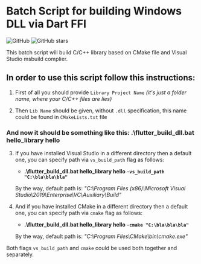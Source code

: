 # Batch Script for building Windows DLL via Dart FFI

![GitHub](https://img.shields.io/github/license/marchdev-tk/flutter_ffi_build_dll)
![GitHub stars](https://img.shields.io/github/stars/marchdev-tk/flutter_ffi_build_dll?style=social)

This batch script will build C/C++ library based on CMake file and Visual Studio msbuild complier.

## In order to use this script follow this instructions:

  1. First of all you should provide `Library Project Name` *(it's just a folder name, where your C/C++ files are lies)*

  2. Then `Lib Name` should be given, without `.dll` specification, this name could be found in `CMakeLists.txt` file

### And now it should be something like this: **.\flutter_build_dll.bat hello_library hello**

  3. If you have installed Visual Studio in a different directory then a default one, you can specify path via `vs_build_path` flag as follows:
  
      * **.\flutter_build_dll.bat hello_library hello `-vs_build_path "C:\bla\bla\bla"`**
      
      By the way, default path is: *"C:\Program Files (x86)\Microsoft Visual Studio\2019\Enterprise\VC\Auxiliary\Build"*
      
  4. And if you have installed CMake in a different directory then a default one, you can specify path via `cmake` flag as follows:
  
      * **.\flutter_build_dll.bat hello_library hello `-cmake "C:\bla\bla\bla"`**
      
      By the way, default path is: *"C:\Program Files\CMake\bin\cmake.exe"*
      
Both flags `vs_build_path` and `cmake` could be used both together and separately.
